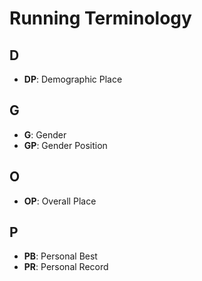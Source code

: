 # Running Terminology

## D

- **DP**: Demographic Place

## G

- **G**: Gender
- **GP**: Gender Position

## O

- **OP**: Overall Place

## P

- **PB**: Personal Best
- **PR**: Personal Record
